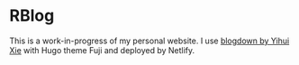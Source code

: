 # RBlog
This is a work-in-progress of my personal website. I use [blogdown by Yihui Xie](https://bookdown.org/yihui/blogdown/) with Hugo theme Fuji and deployed by Netlify.
